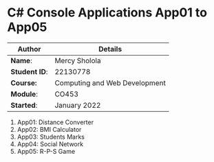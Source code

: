 # C# Console Applications App01 to App05
| Author          | Details |
|-----------------| ---- |
| **Name**:       | Mercy Sholola  |
| **Student ID**: | 22130778 |
| **Course:**     | Computing and Web Development |
| **Module**:     | CO453 |
|  **Started**:   | January 2022 |    

1. App01: Distance Converter
2. App02: BMI Calculator
3. App03: Students Marks
4. App04: Social Network
5. App05: R-P-S Game
